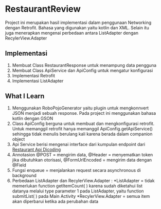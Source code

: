 # RestaurantReview
Project ini merupakan hasil implementasi dalam penggunaan Networking dengan Retrofit. Bahasa yang digunakan yaitu kotlin dan XML. Selain itu juga menerapkan mengenai perbedaan antara ListAdapter dengan RecylerView.Adapter
## Implementasi
1. Membuat Class RestaurantResponse untuk menampung data pengguna
2. Membuat Class ApiService dan ApiConfig untuk mengatur konfigurasi
3. Implementasi Retrofit
4. Implementasi ListAdapter
## What I Learn
1. Menggunakan RoboPojoGenerator yaitu plugin untuk mengkonnvert JSON menjadi sebuah response. Pada project ini menggunakan bahasa kotlin dengan GSON
2. Class ApiConfig berguna untuk membuat dan mengkonfigurasi retrofit. Untuk memanggil retrofit hanya memanggil ApiConfig.getApiService() sehingga tidak menulis berulang kali karena berada dalam companion object
3. Api Service berisi mengenai interface dari kumpulan endpoint dari <a href="https://restaurant-api.dicoding.dev/detail/uewq1zg2zlskfw1e867" target="_blank">Restaurant Api Dicoding</a>
4. Annotasion @POST = mengirim data, @Header = menyematkan token jika dibutuhkan otorisasi, @FormUrlEncoded = mengirim data dengan @Field
5. Fungsi enqueue = menjalankan request secara asynchronous di background
6. Perbedaan ListAdapter dan RecylerView.Adapter :
   *ListAdapter = tidak memerlukan function getItemCount( ) karena sudah diketahui list datanya melalui type parameter 1 pada ListAdapter, yaitu function submitList( ) pada Main Activity
 *RecylerView.Adapter = semua item akan diperbarui ketika ada perubahan data

